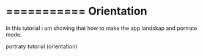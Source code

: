 ===========
Orientation
===========
In this tutorial i am showing that how to make the app landskap and portrate mode.

portraty tutorial (orientation)
